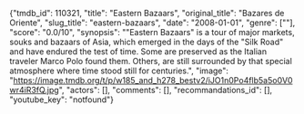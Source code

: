 {"tmdb_id": 110321, "title": "Eastern Bazaars", "original_title": "Bazares de Oriente", "slug_title": "eastern-bazaars", "date": "2008-01-01", "genre": [""], "score": "0.0/10", "synopsis": "\"Eastern Bazaars\" is a tour of major markets, souks and bazaars of Asia, which emerged in the days of the \"Silk Road\" and have endured the test of time. Some are preserved as the Italian traveler Marco Polo found them. Others, are still surrounded by that special atmosphere where time stood still for centuries.", "image": "https://image.tmdb.org/t/p/w185_and_h278_bestv2/iJO1n0Po4flb5a5o0V0wr4iR3fQ.jpg", "actors": [], "comments": [], "recommandations_id": [], "youtube_key": "notfound"}